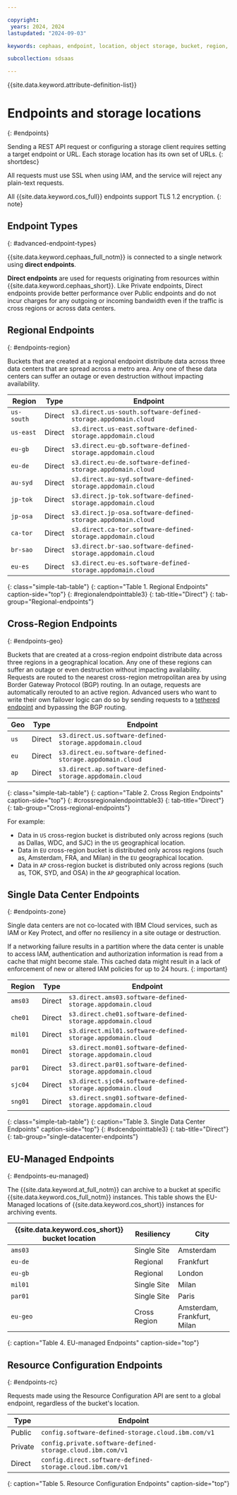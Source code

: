 ```yaml
---

copyright:
 years: 2024, 2024
lastupdated: "2024-09-03"

keywords: cephaas, endpoint, location, object storage, bucket, region, rclone, resiliency

subcollection: sdsaas

---
```


{{site.data.keyword.attribute-definition-list}}

# Endpoints and storage locations
{: #endpoints}

Sending a REST API request or configuring a storage client requires setting a target endpoint or URL. Each storage location has its own set of URLs.
{: shortdesc}

All requests must use SSL when using IAM, and the service will reject any plain-text requests.

All {{site.data.keyword.cos_full}} endpoints support TLS 1.2 encryption.
{: note}


## Endpoint Types
{: #advanced-endpoint-types}

{{site.data.keyword.cephaas_full_notm}} is connected to a single network using **direct endpoints**.

**Direct endpoints** are used for requests originating from resources within {{site.data.keyword.cephaas_short}}. Like Private endpoints, Direct endpoints provide better performance over Public endpoints and do not incur charges for any outgoing or incoming bandwidth even if the traffic is cross regions or across data centers.


## Regional Endpoints
{: #endpoints-region}

Buckets that are created at a regional endpoint distribute data across three data centers that are spread across a metro area. Any one of these data centers can suffer an outage or even destruction without impacting availability.


| Region     | Type   | Endpoint                                                  |
| ---------- | ------ | --------------------------------------------------------- |
| `us-south` | Direct | `s3.direct.us-south.software-defined-storage.appdomain.cloud` |
| `us-east`  | Direct | `s3.direct.us-east.software-defined-storage.appdomain.cloud`  |
| `eu-gb`    | Direct | `s3.direct.eu-gb.software-defined-storage.appdomain.cloud`    |
| `eu-de`    | Direct | `s3.direct.eu-de.software-defined-storage.appdomain.cloud`    |
| `au-syd`   | Direct | `s3.direct.au-syd.software-defined-storage.appdomain.cloud`   |
| `jp-tok`   | Direct | `s3.direct.jp-tok.software-defined-storage.appdomain.cloud`   |
| `jp-osa`   | Direct | `s3.direct.jp-osa.software-defined-storage.appdomain.cloud`   |
| `ca-tor`   | Direct | `s3.direct.ca-tor.software-defined-storage.appdomain.cloud`   |
| `br-sao`   | Direct | `s3.direct.br-sao.software-defined-storage.appdomain.cloud`   |
| `eu-es`    | Direct | `s3.direct.eu-es.software-defined-storage.appdomain.cloud`    |
{: class="simple-tab-table"}
{: caption="Table 1. Regional Endpoints" caption-side="top"}
{: #regionalendpointtable3}
{: tab-title="Direct"}
{: tab-group="Regional-endpoints"}

## Cross-Region Endpoints
{: #endpoints-geo}

Buckets that are created at a cross-region endpoint distribute data across three regions in a geographical location. Any one of these regions can suffer an outage or even destruction without impacting availability. Requests are routed to the nearest cross-region metropolitan area by using Border Gateway Protocol (BGP) routing. In an outage, requests are automatically rerouted to an active region. Advanced users who want to write their own failover logic can do so by sending requests to a [tethered endpoint](/docs/sdsaas?topic=sdsaas-advanced-endpoints) and bypassing the BGP routing.


| Geo    | Type   | Endpoint                                            |
| ------ | ------ | --------------------------------------------------- |
| `us`   | Direct | `s3.direct.us.software-defined-storage.appdomain.cloud` |
| `eu`   | Direct | `s3.direct.eu.software-defined-storage.appdomain.cloud` |
| `ap`   | Direct | `s3.direct.ap.software-defined-storage.appdomain.cloud` |
{: class="simple-tab-table"}
{: caption="Table 2. Cross Region Endpoints" caption-side="top"}
{: #crossregionalendpointtable3}
{: tab-title="Direct"}
{: tab-group="Cross-regional-endpoints"}

For example:

* Data in `US` cross-region bucket is distributed only across regions (such as Dallas, WDC, and SJC) in the `US` geographical location.
* Data in `EU` cross-region bucket is distributed only across regions (such as, Amsterdam, FRA, and Milan) in the `EU` geographical location.
* Data in `AP` cross-region bucket is distributed only across regions (such as, TOK, SYD, and OSA) in the `AP` geographical location.

## Single Data Center Endpoints
{: #endpoints-zone}

Single data centers are not co-located with IBM Cloud services, such as IAM or Key Protect, and offer no resiliency in a site outage or destruction.

If a networking failure results in a partition where the data center is unable to access IAM, authentication and authorization information is read from a cache that might become stale. This cached data might result in a lack of enforcement of new or altered IAM policies for up to 24 hours.
{: important}



| Region  | Type   | Endpoint                                               |
| ------- | ------ | ------------------------------------------------------ |
| `ams03` | Direct | `s3.direct.ams03.software-defined-storage.appdomain.cloud` |
| `che01` | Direct | `s3.direct.che01.software-defined-storage.appdomain.cloud` |
| `mil01` | Direct | `s3.direct.mil01.software-defined-storage.appdomain.cloud` |
| `mon01` | Direct | `s3.direct.mon01.software-defined-storage.appdomain.cloud` |
| `par01` | Direct | `s3.direct.par01.software-defined-storage.appdomain.cloud` |
| `sjc04` | Direct | `s3.direct.sjc04.software-defined-storage.appdomain.cloud` |
| `sng01` | Direct | `s3.direct.sng01.software-defined-storage.appdomain.cloud` |
{: class="simple-tab-table"}
{: caption="Table 3. Single Data Center Endpoints" caption-side="top"}
{: #sdcendpointtable3}
{: tab-title="Direct"}
{: tab-group="single-datacenter-endpoints"}



## EU-Managed Endpoints
{: #endpoints-eu-managed}

The {{site.data.keyword.at_full_notm}} can archive to a bucket at specific {{site.data.keyword.cos_full_notm}} instances. This table shows the EU-Managed locations of {{site.data.keyword.cos_short}} instances for archiving events.

| {{site.data.keyword.cos_short}} bucket location | Resiliency   | City                        |
| ----------------------------------------------- | ------------ | --------------------------- |
| `ams03`                                         | Single Site  | Amsterdam                   |
| `eu-de`                                         | Regional     | Frankfurt                   |
| `eu-gb`                                         | Regional     | London                      |
| `mil01`                                         | Single Site  | Milan                       |
| `par01`                                         | Single Site  | Paris                       |
| `eu-geo`                                        | Cross Region | Amsterdam, Frankfurt, Milan |
{: caption="Table 4. EU-managed Endpoints" caption-side="top"}

## Resource Configuration Endpoints
{: #endpoints-rc}

Requests made using the Resource Configuration API are sent to a global endpoint, regardless of the bucket's location.

| Type    | Endpoint                                               |
| ------- | ------------------------------------------------------ |
| Public  | `config.software-defined-storage.cloud.ibm.com/v1`         |
| Private | `config.private.software-defined-storage.cloud.ibm.com/v1` |
| Direct  | `config.direct.software-defined-storage.cloud.ibm.com/v1`  |
{: caption="Table 5. Resource Configuration Endpoints" caption-side="top"}
